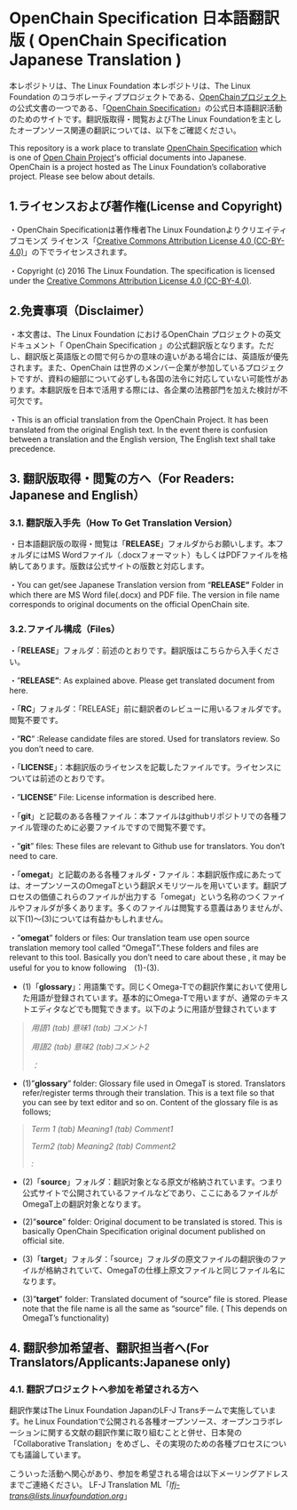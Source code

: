 # OpenChain Specification 日本語翻訳版 ( OpenChain Specification Japanese Translation )



本レポジトリは、The Linux Foundation
本レポジトリは、The Linux Foundation のコラボレーティブプロジェクトである、[OpenChainプロジェクト](http://openchainproject.org)の公式文書の一つである、「[OpenChain Specification](https://www.openchainproject.org/spec)」の公式日本語翻訳活動のためのサイトです。翻訳版取得・閲覧およびThe Linux Foundationを主としたオープンソース関連の翻訳については、以下をご確認ください。

This repository is a work place to translate [OpenChain Specification](https://www.openchainproject.org/spec) which is one of [Open Chain Project](http://openchainproject.org)'s official documents into Japanese. OpenChain is a project hosted as The Linux Foundation’s collaborative project. Please see below about details.

## 1.ライセンスおよび著作権(License and Copyright)


・OpenChain Specificationは著作権者The Linux Foundationよりクリエイティブコモンズ ライセンス「[Creative Commons Attribution License 4.0 (CC-BY-4.0)](https://creativecommons.org/licenses/by/4.0/legalcode)」の下でライセンスされます。


・Copyright (c) 2016 The Linux Foundation. The specification is licensed
under the [Creative Commons Attribution License 4.0 (CC-BY-4.0)](https://creativecommons.org/licenses/by/4.0/legalcode). 
## 2.免責事項（Disclaimer）


・本文書は、The Linux Foundation におけるOpenChain
プロジェクトの英文ドキュメント「 OpenChain Specification
」の公式翻訳版となります。ただし、翻訳版と英語版との間で何らかの意味の違いがある場合には、英語版が優先されます。また、OpenChain
は世界のメンバー企業が参加しているプロジェクトですが、資料の細部について必ずしも各国の法令に対応していない可能性があります。本翻訳版を日本で活用する際には、各企業の法務部門を加えた検討が不可欠です。

・This is an official translation from the OpenChain Project. It has
been translated from the original English text. In the event there is
confusion between a translation and the English version, The English
text shall take precedence.

## 3.  翻訳版取得・閲覧の方へ（For Readers: Japanese and English）


### 3.1.  翻訳版入手先（How To Get Translation Version）


・日本語翻訳版の取得・閲覧は「**RELEASE**」フォルダからお願いします。本フォルダにはMS
Wordファイル（.docxフォーマット）もしくはPDFファイルを格納してあります。版数は公式サイトの版数と対応します。

・You can get/see Japanese Translation version from “**RELEASE”** Folder
in which there are MS Word file(.docx) and PDF file. The version in file
name corresponds to original documents on the official OpenChain site.

### 3.2.ファイル構成（Files）


・「**RELEASE**」フォルダ：前述のとおりです。翻訳版はこちらから入手ください。

・”**RELEASE”**: As explained above. Please get translated document from
here.

・「**RC**」フォルダ：「RELEASE」前に翻訳者のレビューに用いるフォルダです。閲覧不要です。

・”**RC**” :Release candidate files are stored. Used for translators
review. So you don’t need to care.

・「**LICENSE**」：本翻訳版のライセンスを記載したファイルです。ライセンスについては前述のとおりです。

・”**LICENSE**” File: License information is described here.

・「**git**」と記載のある各種ファイル：本ファイルはgithubリポジトリでの各種ファイル管理のために必要ファイルですので閲覧不要です。

・”**git**” files: These files are relevant to Github use for
translators. You don’t need to care.

・「**omegat**」と記載のある各種フォルダ・ファイル：本翻訳版作成にあたっては、オープンソースのOmegaTという翻訳メモリツールを用いています。翻訳プロセスの価値これらのファイルが出力する「omegat」という名称のつくファイルやフォルダが多くあります。多くのファイルは閲覧する意義はありませんが、以下(1)～(3)については有益かもしれません。

・”**omegat**” folders or files: Our translation team use open source
translation memory tool called “OmegaT”.These folders and files are
relevant to this tool. Basically you don’t need to care about these , it
may be useful for you to know following　(1)-(3).

- (1)「**glossary**」：用語集です。同じくOmega-Tでの翻訳作業において使用した用語が登録されています。基本的にOmega-Tで用いますが、通常のテキストエディタなどでも閲覧できます。以下のように用語が登録されています

> *用語1 (tab) 意味1 (tab) コメント1*
>
> *用語2 (tab) 意味2 (tab)コメント2*
>
> *：*

- (1)”**glossary**” folder: Glossary file used in OmegaT is stored.
Translators refer/register terms through their translation. This is a
text file so that you can see by text editor and so on. Content of the
glossary file is as follows;

> *Term 1  (tab) Meaning1 (tab) Comment1*
>
> *Term2  (tab)  Meaning2  (tab) Comment2*
>
> *:*

- (2)「**source**」フォルダ：翻訳対象となる原文が格納されています。つまり公式サイトで公開されているファイルなどであり、ここにあるファイルがOmegaT上の翻訳対象となります。

- (2)”**source**” folder: Original document to be translated is stored.
This is basically OpenChain Specification original document published on
official site.

- (3)「**target**」フォルダ：「source」フォルダの原文ファイルの翻訳後のファイルが格納されていて、OmegaTの仕様上原文ファイルと同じファイル名になります。

- (3)”**target**” folder: Translated document of “source” file is stored.
Please note that the file name is all the same as “source” file. ( This
depends on OmegaT’s functionality)

## 4.  翻訳参加希望者、翻訳担当者へ(For Translators/Applicants:Japanese only)


### 4.1.  翻訳プロジェクトへ参加を希望される方へ

 翻訳作業はThe Linux Foundation JapanのLF-J Transチームで実施しています。he Linux Foundationで公開される各種オープンソース、オープンコラボレーションに関する文献の翻訳作業に取り組むことと併せ、日本発の「Collaborative Translation」をめざし、その実現のための各種プロセスについても議論しています。

 こういった活動へ関心があり、参加を希望される場合は以下メーリングアドレスまでご連絡ください。
 LF-J Translation ML「[*lfj-trans@lists.linuxfoundation.org*](mailto:lfj-trans@lists.linuxfoundation.org)」


